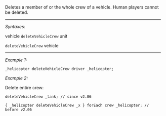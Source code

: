 Deletes a member of or the whole crew of a vehicle. Human players cannot be deleted.


---
*Syntaxes:*

vehicle `deleteVehicleCrew` unit

`deleteVehicleCrew` vehicle

---
*Example 1:*

```sqf
_helicopter deleteVehicleCrew driver _helicopter;
```

*Example 2:*

Delete entire crew:

```sqf
deleteVehicleCrew _tank; // since v2.06

{ _helicopter deleteVehicleCrew _x } forEach crew _helicopter; // before v2.06
```